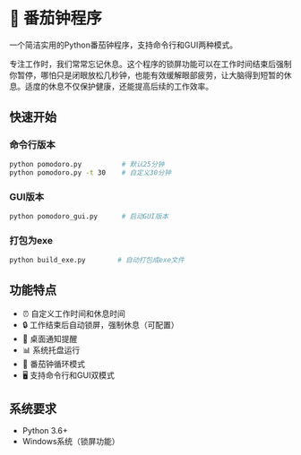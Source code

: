 # 🍅 番茄钟程序

一个简洁实用的Python番茄钟程序，支持命令行和GUI两种模式。

专注工作时，我们常常忘记休息。这个程序的锁屏功能可以在工作时间结束后强制你暂停，哪怕只是闭眼放松几秒钟，也能有效缓解眼部疲劳，让大脑得到短暂的休息。适度的休息不仅保护健康，还能提高后续的工作效率。

## 快速开始

### 命令行版本
```bash
python pomodoro.py          # 默认25分钟
python pomodoro.py -t 30    # 自定义30分钟
```

### GUI版本
```bash
python pomodoro_gui.py      # 启动GUI版本
```

### 打包为exe
```bash
python build_exe.py        # 自动打包成exe文件
```

## 功能特点

- ⏰ 自定义工作时间和休息时间
- 🔒 工作结束后自动锁屏，强制休息（可配置）
- 🔔 桌面通知提醒
- 📊 系统托盘运行
- 🎯 番茄钟循环模式
- 🖥️ 支持命令行和GUI双模式

## 系统要求

- Python 3.6+
- Windows系统（锁屏功能）